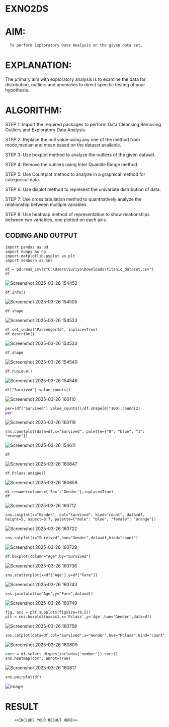 # EXNO2DS
# AIM:
      To perform Exploratory Data Analysis on the given data set.
      
# EXPLANATION:
  The primary aim with exploratory analysis is to examine the data for distribution, outliers and anomalies to direct specific testing of your hypothesis.
  
# ALGORITHM:
STEP 1: Import the required packages to perform Data Cleansing,Removing Outliers and Exploratory Data Analysis.

STEP 2: Replace the null value using any one of the method from mode,median and mean based on the dataset available.

STEP 3: Use boxplot method to analyze the outliers of the given dataset.

STEP 4: Remove the outliers using Inter Quantile Range method.

STEP 5: Use Countplot method to analyze in a graphical method for categorical data.

STEP 6: Use displot method to represent the univariate distribution of data.

STEP 7: Use cross tabulation method to quantitatively analyze the relationship between multiple variables.

STEP 8: Use heatmap method of representation to show relationships between two variables, one plotted on each axis.

## CODING AND OUTPUT
```
import pandas as pd
import numpy as np
import matplotlib.pyplot as plt
import seaborn as sns  

df = pd.read_csv(r"C:\Users\Suriya\Downloads\titanic_dataset.csv")
df
```
![Screenshot 2025-03-26 154452](https://github.com/user-attachments/assets/1716a007-18d5-412f-bfb4-5a790b0a3593)



```
df.info()
```
![Screenshot 2025-03-26 154505](https://github.com/user-attachments/assets/d9c687ca-35cb-49e1-8fa8-d41e4f538714)



```
df.shape
```
![Screenshot 2025-03-26 154523](https://github.com/user-attachments/assets/43d3915f-7412-49b8-b423-d829a9b42f08)




```
df.set_index("PassengerId", inplace=True)
df.describe()
```

![Screenshot 2025-03-26 154533](https://github.com/user-attachments/assets/652684dd-bc05-43ce-bbd0-2689360e259d)


```
df.shape
```

![Screenshot 2025-03-26 154540](https://github.com/user-attachments/assets/27621094-dd91-4ec3-9ca6-f690aead9813)



```
df.nunique()
```
![Screenshot 2025-03-26 154546](https://github.com/user-attachments/assets/b559bbcf-7589-4a7b-b5f1-300e43812783)


```
df["Survived"].value_counts()
```
![Screenshot 2025-03-26 160110](https://github.com/user-attachments/assets/b04d4e3b-5622-4a22-be25-65b890285e0c)

```
per=(df["Survived"].value_counts()/df.shape[0]*100).round(2)
per
```
![Screenshot 2025-03-26 160118](https://github.com/user-attachments/assets/fcf30ad5-934c-490e-9cfe-94ca92430991)


```
sns.countplot(data=df,x="Survived", palette={"0": "blue", "1": "orange"})
```
![Screenshot 2025-03-26 154611](https://github.com/user-attachments/assets/8fd7e0ce-9915-44d6-9bac-77926a886c2d)

```
df
```
![Screenshot 2025-03-26 160647](https://github.com/user-attachments/assets/a8365d86-ded9-490d-b53d-27b7a125d09c)





```
df.Pclass.unique()
```
![Screenshot 2025-03-26 160659](https://github.com/user-attachments/assets/3a07372e-b873-476d-af8c-5cc7a174a7d7)



```
df.rename(columns={'Sex':'Gender'},inplace=True)
df

```


![Screenshot 2025-03-26 160712](https://github.com/user-attachments/assets/5c998169-9568-46b1-b746-022be9497a5d)



```
sns.catplot(x="Gender", col="Survived", kind="count", data=df, height=5, aspect=0.7, palette={"male": "blue", "female": "orange"})
```

![Screenshot 2025-03-26 160722](https://github.com/user-attachments/assets/341a90e8-a3f3-4d85-96ff-b38ce7e2c2c1)


```
sns.catplot(x="Survived",hue="Gender",data=df,kind="count")
```

![Screenshot 2025-03-26 160729](https://github.com/user-attachments/assets/daca108a-f458-4369-9ed2-7659457f404c)


```
df.boxplot(column="Age",by="Survived")
```

![Screenshot 2025-03-26 160736](https://github.com/user-attachments/assets/00864768-1c75-4a3a-a0f4-0b2ed0434177)




```
sns.scatterplot(x=df["Age"],y=df["Fare"])
```

![Screenshot 2025-03-26 160743](https://github.com/user-attachments/assets/761c8ac2-0ca5-40fe-a82d-970f5da9a0d2)


```
sns.jointplot(x="Age",y="Fare",data=df)
```

![Screenshot 2025-03-26 160749](https://github.com/user-attachments/assets/81dab586-1e5e-4c00-938c-222a00a2ea0a)




```
fig, ax1 = plt.subplots(figsize=(8,5))
plt = sns.boxplot(ax=ax1,x='Pclass',y='Age',hue='Gender',data=df)
```

![Screenshot 2025-03-26 160758](https://github.com/user-attachments/assets/af0a32a5-206a-474f-a706-1822621a8740)



```
sns.catplot(data=df,col="Survived",x="Gender",hue="Pclass",kind="count")
```

![Screenshot 2025-03-26 160809](https://github.com/user-attachments/assets/41f5583f-1971-4bce-952a-5010815b8c3f)


```
corr = df.select_dtypes(include=['number']).corr()
sns.heatmap(corr, annot=True)
```


![Screenshot 2025-03-26 160817](https://github.com/user-attachments/assets/28bcdbaf-3fe1-4fc3-ab9c-cc65137fac7b)


```
sns.pairplot(df)
```
![image](https://github.com/user-attachments/assets/12f2b145-7d66-43ed-81e8-fc97f7a18c0a)






# RESULT
        <<INCLUDE YOUR RESULT HERE>>
